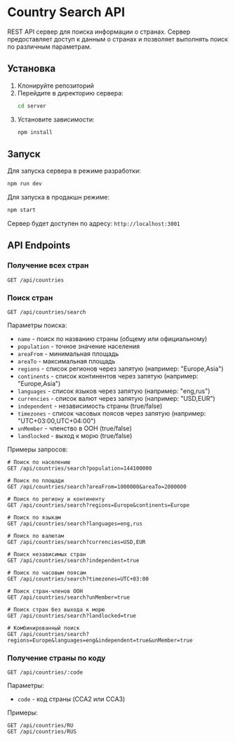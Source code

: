 # Country Search API

REST API сервер для поиска информации о странах. Сервер предоставляет доступ к данным о странах и позволяет выполнять поиск по различным параметрам.

## Установка

1. Клонируйте репозиторий
2. Перейдите в директорию сервера:
   ```bash
   cd server
   ```
3. Установите зависимости:
   ```bash
   npm install
   ```

## Запуск

Для запуска сервера в режиме разработки:
```bash
npm run dev
```

Для запуска в продакшн режиме:
```bash
npm start
```

Сервер будет доступен по адресу: `http://localhost:3001`

## API Endpoints

### Получение всех стран
```
GET /api/countries
```

### Поиск стран
```
GET /api/countries/search
```

Параметры поиска:
- `name` - поиск по названию страны (общему или официальному)
- `population` - точное значение населения
- `areaFrom` - минимальная площадь
- `areaTo` - максимальная площадь
- `regions` - список регионов через запятую (например: "Europe,Asia")
- `continents` - список континентов через запятую (например: "Europe,Asia")
- `languages` - список языков через запятую (например: "eng,rus")
- `currencies` - список валют через запятую (например: "USD,EUR")
- `independent` - независимость страны (true/false)
- `timezones` - список часовых поясов через запятую (например: "UTC+03:00,UTC+04:00")
- `unMember` - членство в ООН (true/false)
- `landlocked` - выход к морю (true/false)

Примеры запросов:
```
# Поиск по населению
GET /api/countries/search?population=144100000

# Поиск по площади
GET /api/countries/search?areaFrom=1000000&areaTo=2000000

# Поиск по региону и континенту
GET /api/countries/search?regions=Europe&continents=Europe

# Поиск по языкам
GET /api/countries/search?languages=eng,rus

# Поиск по валютам
GET /api/countries/search?currencies=USD,EUR

# Поиск независимых стран
GET /api/countries/search?independent=true

# Поиск по часовым поясам
GET /api/countries/search?timezones=UTC+03:00

# Поиск стран-членов ООН
GET /api/countries/search?unMember=true

# Поиск стран без выхода к морю
GET /api/countries/search?landlocked=true

# Комбинированный поиск
GET /api/countries/search?regions=Europe&languages=eng&independent=true&unMember=true
```

### Получение страны по коду
```
GET /api/countries/:code
```

Параметры:
- `code` - код страны (CCA2 или CCA3)

Примеры:
```
GET /api/countries/RU
GET /api/countries/RUS
``` 